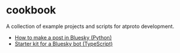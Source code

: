# cookbook
A collection of example projects and scripts for atproto development.

* [How to make a post in Bluesky (Python)](/cookbook/python-bsky-post/README.md)
* [Starter kit for a Bluesky bot (TypeScript)](/cookbook/ts-bot/README.md)